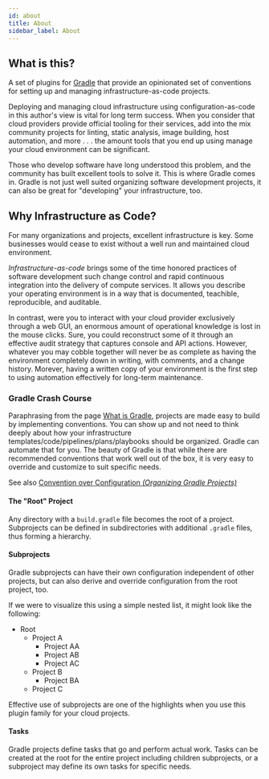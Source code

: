 ```yaml
---
id: about
title: About
sidebar_label: About
---
```


## What is this?

A set of plugins for [Gradle](https://gradle.org/) that provide an opinionated set of conventions for setting up and managing infrastructure-as-code projects.

Deploying and managing cloud infrastructure using configuration-as-code in this author's view is vital for long term success. When you consider that cloud providers provide official tooling for their services, add into the mix community projects for linting, static analysis, image building, host automation, and more . . . the amount tools that you end up using manage your cloud environment can be significant.

Those who develop software have long understood this problem, and the community has built excellent tools to solve it. This is where Gradle comes in. Gradle is not just well suited organizing software development projects, it can also be great for "developing" your infrastructure, too.

## Why Infrastructure as Code?

For many organizations and projects, excellent infrastructure is key. Some businesses would cease to exist without a well run and maintained cloud environment.

_Infrastructure-as-code_ brings some of the time honored practices of software development such change control and rapid continuous integration into the delivery of compute services. It allows you describe your operating environment is in a way that is documented, teachible, reproducible, and auditable.

In contrast, were you to interact with your cloud provider exclusively through a web GUI, an enormous amount of operational knowledge is lost in the mouse clicks. Sure, you could reconstruct some of it through an effective audit strategy that captures console and API actions. However, whatever you may cobble together will never be as complete as having the environment completely down in writing, with comments, and a change history. Morever, having a written copy of your environment is the first step to using automation effectively for long-term maintenance.

### Gradle Crash Course

Paraphrasing from the page [What is Gradle](https://docs.gradle.org/current/userguide/what_is_gradle.html#what_is_gradle), projects are made easy to build by implementing conventions. You can show up and not need to think deeply about how your infrastructure templates/code/pipelines/plans/playbooks should be organized. Gradle can automate that for you. The beauty of Gradle is that while there are recommended conventions that work well out of the box, it is very easy to override and customize to suit specific needs.

See also [Convention over Configuration _(Organizing Gradle Projects)_](https://docs.gradle.org/current/userguide/organizing_gradle_projects.html#sec:use_standard_conventions)

#### The "Root" Project

Any directory with a `build.gradle` file becomes the root of a project. Subprojects can be defined in subdirectories with additional `.gradle` files, thus forming a hierarchy.

#### Subprojects

Gradle subprojects can have their own configuration independent of other projects, but can also derive and override configuration from the root project, too.

If we were to visualize this using a simple nested list, it might look like the following:

- Root
  - Project A
    - Project AA
    - Project AB
    - Project AC
  - Project B
    - Project BA
  - Project C

Effective use of subprojects are one of the highlights when you use this plugin family for your cloud projects.

#### Tasks

Gradle projects define tasks that go and perform actual work. Tasks can be created at the root for the entire project including children subprojects, or a subproject may define its own tasks for specific needs.